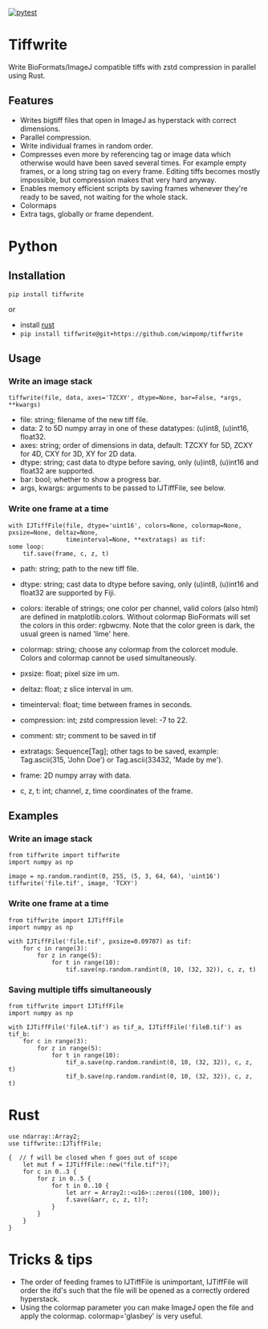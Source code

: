 [![pytest](https://github.com/wimpomp/tiffwrite/actions/workflows/pytest.yml/badge.svg)](https://github.com/wimpomp/tiffwrite/actions/workflows/pytest.yml)

# Tiffwrite
Write BioFormats/ImageJ compatible tiffs with zstd compression in parallel using Rust.

## Features
- Writes bigtiff files that open in ImageJ as hyperstack with correct dimensions.
- Parallel compression.
- Write individual frames in random order.
- Compresses even more by referencing tag or image data which otherwise would have been saved several times.
For example empty frames, or a long string tag on every frame. Editing tiffs becomes mostly impossible, but compression
makes that very hard anyway.
- Enables memory efficient scripts by saving frames whenever they're ready to be saved, not waiting for the whole stack.
- Colormaps
- Extra tags, globally or frame dependent.

# Python
## Installation
```pip install tiffwrite```

or

- install [rust](https://rustup.rs/)
- ``` pip install tiffwrite@git+https://github.com/wimpomp/tiffwrite ```

## Usage
### Write an image stack
    tiffwrite(file, data, axes='TZCXY', dtype=None, bar=False, *args, **kwargs)

- file:         string; filename of the new tiff file.
- data:         2 to 5D numpy array in one of these datatypes: (u)int8, (u)int16, float32.
- axes:         string; order of dimensions in data, default: TZCXY for 5D, ZCXY for 4D, CXY for 3D, XY for 2D data.
- dtype:        string; cast data to dtype before saving, only (u)int8, (u)int16 and float32 are supported.
- bar:          bool; whether to show a progress bar.
- args, kwargs: arguments to be passed to IJTiffFile, see below.


### Write one frame at a time
    with IJTiffFile(file, dtype='uint16', colors=None, colormap=None, pxsize=None, deltaz=None,
                    timeinterval=None, **extratags) as tif:
    some loop:
        tif.save(frame, c, z, t)

- path:         string; path to the new tiff file.
- dtype:        string; cast data to dtype before saving, only (u)int8, (u)int16 and float32 are supported by Fiji.
- colors:       iterable of strings; one color per channel, valid colors (also html) are defined in matplotlib.colors.
                    Without colormap BioFormats will set the colors in this order: rgbwcmy.
                    Note that the color green is dark, the usual green is named 'lime' here.
- colormap:     string; choose any colormap from the colorcet module. Colors and colormap cannot be used simultaneously.
- pxsize:       float; pixel size im um.
- deltaz:       float; z slice interval in um.
- timeinterval: float; time between frames in seconds.
- compression:  int; zstd compression level: -7 to 22.
- comment:      str; comment to be saved in tif
- extratags:    Sequence\[Tag\]; other tags to be saved, example: Tag.ascii(315, 'John Doe') or Tag.ascii(33432, 'Made by me').


- frame:        2D numpy array with data.
- c, z, t:      int; channel, z, time coordinates of the frame.

    
## Examples
### Write an image stack
    from tiffwrite import tiffwrite
    import numpy as np

    image = np.random.randint(0, 255, (5, 3, 64, 64), 'uint16')
    tiffwrite('file.tif', image, 'TCXY')

### Write one frame at a time
    from tiffwrite import IJTiffFile
    import numpy as np

    with IJTiffFile('file.tif', pxsize=0.09707) as tif:
        for c in range(3):
            for z in range(5):
                for t in range(10):
                    tif.save(np.random.randint(0, 10, (32, 32)), c, z, t)

### Saving multiple tiffs simultaneously
    from tiffwrite import IJTiffFile
    import numpy as np

    with IJTiffFile('fileA.tif') as tif_a, IJTiffFile('fileB.tif') as tif_b:
        for c in range(3):
            for z in range(5):
                for t in range(10):
                    tif_a.save(np.random.randint(0, 10, (32, 32)), c, z, t)
                    tif_b.save(np.random.randint(0, 10, (32, 32)), c, z, t)


# Rust
    use ndarray::Array2;
    use tiffwrite::IJTiffFile;

    {  // f will be closed when f goes out of scope
        let mut f = IJTiffFile::new("file.tif")?;
        for c in 0..3 {
            for z in 0..5 {
                for t in 0..10 {
                    let arr = Array2::<u16>::zeros((100, 100));
                    f.save(&arr, c, z, t)?;
                }
            }
        }
    }

# Tricks & tips
- The order of feeding frames to IJTiffFile is unimportant, IJTiffFile will order the ifd's such that the file will be opened as a correctly ordered hyperstack.
- Using the colormap parameter you can make ImageJ open the file and apply the colormap. colormap='glasbey' is very useful.
